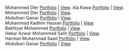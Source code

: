 Mohammed Dler [Portfolio](https://github.com/HamaDler/we-portfolio) | [View](https://we-portfolio.netlify.app/).
Ala Kawa [Portfolio](https://github.com/AlaaKawa/portfolio) | [View](https://alakawa.netlify.app/). </br>
Mohammed Dler [Portfolio](https://github.com/HamaDler/we-portfolio) | [View](https://we-portfolio.netlify.app/). </br>
Abdulbari Qaisar [Portfolio](https://github.com/Abdulbariii/Portfolio) | [View](https://bary010.netlify.app/). </br>
Muhammad Kadhim Hassan [Portfolio](https://github.com/Muhammadkadhim/Personal_Portfolio)  | [View](https://muhammad-kadhim.netlify.app/).</br>
Bakhtyar Mohammed [Portfolio](https://github.com/Bakhtyar25/portfolio) | [View](https://baxtyar.netlify.app/). </br>
Hekar Azwar Mohammed Salih [Portfolio](https://github.com/HekarNizarki/Portfolio-Project.git) | [View](https://hekarnizarki.github.io/Portfolio-Project/).</br>
Harman Muhammad Saed [Portfolio](https://github.com/HarmanSoftware/portfolio)  | [View](https://harmanmuhammad.netlify.app/). </br>
Abdulbari Qaisar [Portfolio](https://github.com/Abdulbariii/Portfolio) | [View](https://bary010.netlify.app/). </br>

